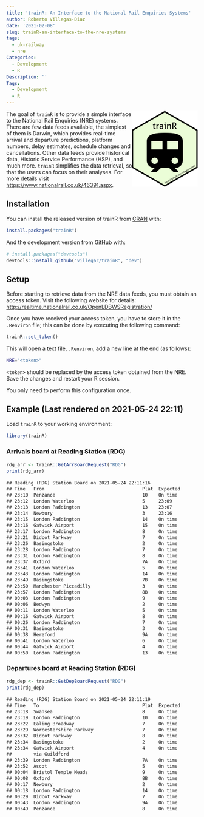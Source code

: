 ```yaml
---
title: 'trainR: An Interface to the National Rail Enquiries Systems'
author: Roberto Villegas-Diaz
date: '2021-02-08'
slug: trainR-an-interface-to-the-nre-systems
tags:
  - uk-railway
  - nre
Categories:
  - Development
  - R
Description: ''
Tags:
  - Development
  - R
---
```


<img src="https://raw.githubusercontent.com/villegar/trainR/main/inst/images/logo.png" alt="logo" align="right" height=200px/>

The goal of `trainR` is to provide a simple interface to the 
National Rail Enquiries (NRE) systems. There are few data feeds 
available, the simplest of them is Darwin, which provides real-time 
arrival and departure predictions, platform numbers, delay estimates, 
schedule changes and cancellations. Other data feeds provide historical 
data, Historic Service Performance (HSP), and much more. `trainR` 
simplifies the data retrieval, so that the users can focus on their 
analyses. For more details visit 
https://www.nationalrail.co.uk/46391.aspx.

## Installation

You can install the released version of trainR from [CRAN](https://CRAN.R-project.org) with:

``` r
install.packages("trainR")
```

And the development version from [GitHub](https://github.com/) with:

``` r
# install.packages("devtools")
devtools::install_github("villegar/trainR", "dev")
```

## Setup
Before starting to retrieve data from the NRE data feeds, you must obtain an access token. 
Visit the following website for details: http://realtime.nationalrail.co.uk/OpenLDBWSRegistration/

Once you have received your access token, you have to store it in the `.Renviron` file; this can be 
done by executing the following command:


```r
trainR::set_token()
```

This will open a text file, `.Renviron`, add a new line at the end (as follows):

```bash
NRE="<token>"
```

`<token>` should be replaced by the access token obtained from the NRE. Save the changes and restart 
your R session.

You only need to perform this configuration once.

## Example (Last rendered on 2021-05-24 22:11)

Load `trainR` to your working environment:

```r
library(trainR)
```

### Arrivals board at Reading Station (RDG)


```r
rdg_arr <- trainR::GetArrBoardRequest("RDG")
print(rdg_arr)
```

```
## Reading (RDG) Station Board on 2021-05-24 22:11:16
## Time   From                                    Plat  Expected
## 23:10  Penzance                                10    On time
## 23:12  London Waterloo                         5     23:09
## 23:13  London Paddington                       13    23:07
## 23:14  Newbury                                 3     23:16
## 23:15  London Paddington                       14    On time
## 23:16  Gatwick Airport                         15    On time
## 23:17  London Paddington                       8     On time
## 23:21  Didcot Parkway                          7     On time
## 23:26  Basingstoke                             2     On time
## 23:28  London Paddington                       7     On time
## 23:31  London Paddington                       8     On time
## 23:37  Oxford                                  7A    On time
## 23:41  London Waterloo                         5     On time
## 23:43  London Paddington                       14    On time
## 23:49  Basingstoke                             7B    On time
## 23:50  Manchester Piccadilly                   3     On time
## 23:57  London Paddington                       8B    On time
## 00:03  London Paddington                       9     On time
## 00:06  Bedwyn                                  2     On time
## 00:11  London Waterloo                         5     On time
## 00:16  Gatwick Airport                         8     On time
## 00:26  London Paddington                       7     On time
## 00:31  Basingstoke                             3     On time
## 00:38  Hereford                                9A    On time
## 00:41  London Waterloo                         6     On time
## 00:44  Gatwick Airport                         4     On time
## 00:50  London Paddington                       13    On time
```

### Departures board at Reading Station (RDG)


```r
rdg_dep <- trainR::GetDepBoardRequest("RDG")
print(rdg_dep)
```

```
## Reading (RDG) Station Board on 2021-05-24 22:11:19
## Time   To                                      Plat  Expected
## 23:18  Swansea                                 8     On time
## 23:19  London Paddington                       10    On time
## 23:22  Ealing Broadway                         7     On time
## 23:29  Worcestershire Parkway                  7     On time
## 23:32  Didcot Parkway                          8     On time
## 23:34  Basingstoke                             2     On time
## 23:34  Gatwick Airport                         4     On time
##        via Guildford                           
## 23:39  London Paddington                       7A    On time
## 23:52  Ascot                                   5     On time
## 00:04  Bristol Temple Meads                    9     On time
## 00:08  Oxford                                  8B    On time
## 00:17  Newbury                                 2     On time
## 00:18  London Paddington                       14    On time
## 00:29  Didcot Parkway                          7     On time
## 00:43  London Paddington                       9A    On time
## 00:49  Penzance                                8     On time
```
